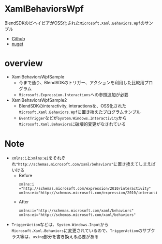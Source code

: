 # XamlBehaviorsWpf

BlendSDKのビヘイビアがOSS化された`Microsoft.Xaml.Behaviors.Wpf`のサンプル
- [Github](https://github.com/Microsoft/XamlBehaviorsWpf)
- [nuget](https://www.nuget.org/packages/Microsoft.Xaml.Behaviors.Wpf/)

# overview

- XamlBehaviorsWpfSample
    - 今まで通り、BlendSDKのトリガー、アクションを利用した比較用プログラム
    - `Microsoft.Expression.Interactions`への参照追加が必要
- XamlBehaviorsWpfSample2
    - BlendSDKのinteractivity, interactionsを、OSS化された`Microsft.Xaml.Behaviors.Wpf`に置き換えたプログラムサンプル
    - `EventTrigger`などが`System.Windows.Interactivity`から`Microsoft.Xaml.Behaviors`に破壊的変更がなされている

# Note

- `xmlns:i`と`xmlns:ei`をそれぞれ`"http://schemas.microsoft.com/xaml/behaviors"`に置き換えてしまえばいける
    - Before
        ```
        xmlns:i ="http://schemas.microsoft.com/expression/2010/interactivity"
        xmlns:ei="http://schemas.microsoft.com/expression/2010/interactions"
        ```
    - After
        ```
        xmlns:i="http://schemas.microsoft.com/xaml/behaviors"
        xmlns:ei="http://schemas.microsoft.com/xaml/behaviors"
        ```
- `TriggerAction`などは、`System.Windows.Input`から`Microsoft.Xaml.Behaviors`に変更されているので、`TriggerAction`のサブクラス等は、`using`部分を書き換える必要がある
